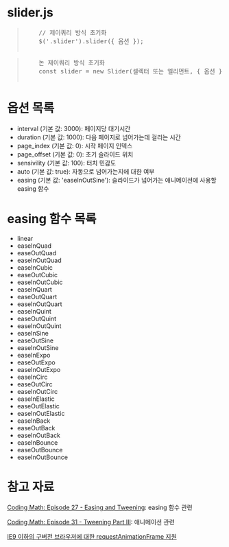 # slider.js

<blockquote>
  <pre>
    // 제이쿼리 방식 초기화
    $('.slider').slider({ 옵션 });  
  </pre>
</blockquote>

<blockquote>
  <pre>
    논 제이쿼리 방식 초기화
    const slider = new Slider(셀렉터 또는 엘리먼트, { 옵션 });
  </pre>
</blockquote>

# 옵션 목록
* interval (기본 값: 3000): 페이지당 대기시간
* duration (기본 값: 1000): 다음 페이지로 넘어가는데 걸리는 시간
* page_index (기본 값: 0): 시작 페이지 인덱스
* page_offset (기본 값: 0): 초기 슬라이드 위치
* sensivility (기본 값: 100): 터치 민감도
* auto (기본 값: true): 자동으로 넘어가는지에 대한 여부
* easing (기본 값: 'easeInOutSine'): 슬라이드가 넘어가는 애니메이션에 사용할 easing 함수

# easing 함수 목록
* linear
* easeInQuad
* easeOutQuad
* easeInOutQuad
* easeInCubic
* easeOutCubic
* easeInOutCubic
* easeInQuart
* easeOutQuart
* easeInOutQuart
* easeInQuint
* easeOutQuint
* easeInOutQuint
* easeInSine
* easeOutSine
* easeInOutSine
* easeInExpo
* easeOutExpo
* easeInOutExpo
* easeInCirc
* easeOutCirc
* easeInOutCirc
* easeInElastic
* easeOutElastic
* easeInOutElastic
* easeInBack
* easeOutBack
* easeInOutBack
* easeInBounce
* easeOutBounce
* easeInOutBounce



# 참고 자료
[Coding Math: Episode 27 - Easing and Tweening](https://www.youtube.com/watch?v=zLh0K1PdUbc): easing 함수 관련

[Coding Math: Episode 31 - Tweening Part III](https://www.youtube.com/watch?v=VBLJ9hzW5fY): 애니메이션 관련

[IE9 이하의 구버전 브라우저에 대한 requestAnimationFrame 지원](https://stackoverflow.com/questions/24676874/error-requestanimationframe-in-ie9-any-alternate-solution)
